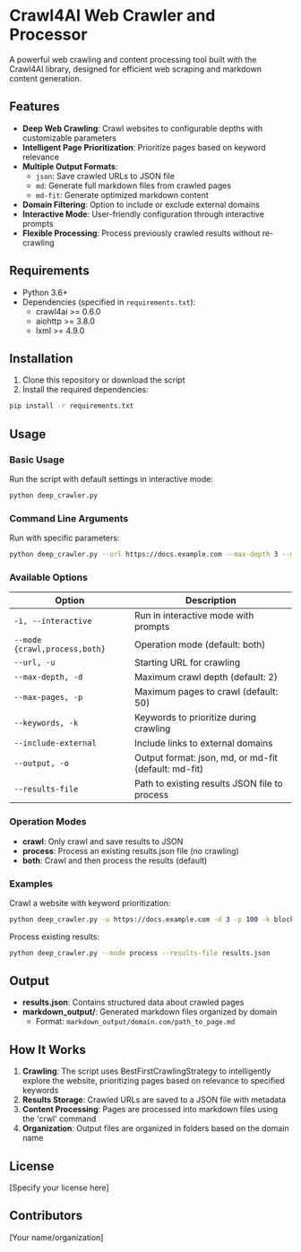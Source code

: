 # Crawl4AI Web Crawler and Processor

A powerful web crawling and content processing tool built with the Crawl4AI library, designed for efficient web scraping and markdown content generation.

## Features

- **Deep Web Crawling**: Crawl websites to configurable depths with customizable parameters
- **Intelligent Page Prioritization**: Prioritize pages based on keyword relevance
- **Multiple Output Formats**:
  - `json`: Save crawled URLs to JSON file
  - `md`: Generate full markdown files from crawled pages
  - `md-fit`: Generate optimized markdown content
- **Domain Filtering**: Option to include or exclude external domains
- **Interactive Mode**: User-friendly configuration through interactive prompts
- **Flexible Processing**: Process previously crawled results without re-crawling

## Requirements

- Python 3.6+
- Dependencies (specified in `requirements.txt`):
  - crawl4ai >= 0.6.0
  - aiohttp >= 3.8.0
  - lxml >= 4.9.0

## Installation

1. Clone this repository or download the script
2. Install the required dependencies:

```bash
pip install -r requirements.txt
```

## Usage

### Basic Usage

Run the script with default settings in interactive mode:

```bash
python deep_crawler.py
```

### Command Line Arguments

Run with specific parameters:

```bash
python deep_crawler.py --url https://docs.example.com --max-depth 3 --max-pages 100
```

### Available Options

| Option | Description |
|--------|-------------|
| `-i, --interactive` | Run in interactive mode with prompts |
| `--mode {crawl,process,both}` | Operation mode (default: both) |
| `--url, -u` | Starting URL for crawling |
| `--max-depth, -d` | Maximum crawl depth (default: 2) |
| `--max-pages, -p` | Maximum pages to crawl (default: 50) |
| `--keywords, -k` | Keywords to prioritize during crawling |
| `--include-external` | Include links to external domains |
| `--output, -o` | Output format: json, md, or md-fit (default: md-fit) |
| `--results-file` | Path to existing results JSON file to process |

### Operation Modes

- **crawl**: Only crawl and save results to JSON
- **process**: Process an existing results.json file (no crawling)
- **both**: Crawl and then process the results (default)

### Examples

Crawl a website with keyword prioritization:

```bash
python deep_crawler.py -u https://docs.example.com -d 3 -p 100 -k blockchain defi web3
```

Process existing results:

```bash
python deep_crawler.py --mode process --results-file results.json
```

## Output

- **results.json**: Contains structured data about crawled pages
- **markdown_output/**: Generated markdown files organized by domain
  - Format: `markdown_output/domain.com/path_to_page.md`

## How It Works

1. **Crawling**: The script uses BestFirstCrawlingStrategy to intelligently explore the website, prioritizing pages based on relevance to specified keywords
2. **Results Storage**: Crawled URLs are saved to a JSON file with metadata
3. **Content Processing**: Pages are processed into markdown files using the 'crwl' command
4. **Organization**: Output files are organized in folders based on the domain name

## License

[Specify your license here]

## Contributors

[Your name/organization]